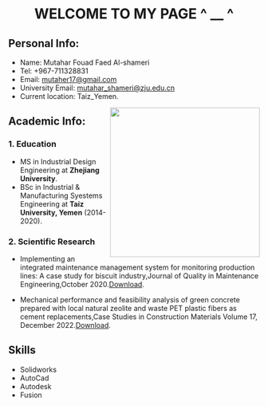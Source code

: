 <h1 align = center> WELCOME TO MY PAGE ^ __ ^</h1>

## Personal Info:    

- Name: Mutahar Fouad Faed Al-shameri 
- Tel: +967-711328831
- Email: mutaher17@gmail.com
- University Email: mutahar_shameri@zju.edu.cn
- Current location: Taiz_Yemen.

<img style="float: right;" width="300" src="https://user-images.githubusercontent.com/115612222/201492092-59b023f4-7d75-4412-a755-60371b4c1fec.jpg">


 ## Academic Info:
 ### 1. Education
- MS in Industrial Design Engineering at **Zhejiang University**.
- BSc in Industrial & Manufacturing Syestems Engineering at **Taiz University, Yemen** (2014-2020).

###  2. Scientific Research
- Implementing an integrated maintenance management system for monitoring production lines: A case study for biscuit industry,Journal of Quality in Maintenance Engineering,October 2020.[Download](https://doi.org/10.1108/JQME-06-2020-0049).
    
- Mechanical performance and feasibility analysis of green concrete prepared with local natural zeolite and waste PET plastic fibers as cement replacements,Case Studies in Construction Materials Volume 17, December 2022.[Download](https://doi.org/10.1016/j.cscm.2022.e01256).


## Skills
 - Solidworks 
 - AutoCad
 - Autodesk
 - Fusion
> 
